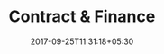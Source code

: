 ---
title: "Contract & Finance"
date: 2017-09-25T11:31:18+05:30
draft: false
layout: contract-finance-qc
property: "Casa Bella"
status: "In Process"
---